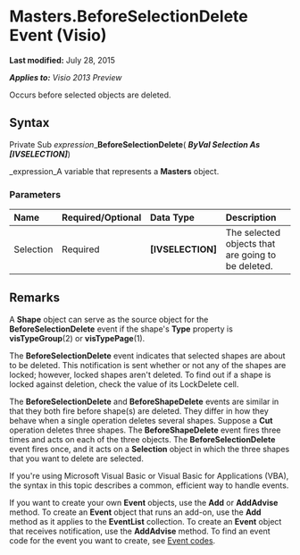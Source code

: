 
# Masters.BeforeSelectionDelete Event (Visio)

 **Last modified:** July 28, 2015

 _**Applies to:** Visio 2013 Preview_

Occurs before selected objects are deleted.


## Syntax

Private Sub  _expression__**BeforeSelectionDelete**( **_ByVal Selection As [IVSELECTION]_**)

 _expression_A variable that represents a  **Masters** object.


### Parameters



|**Name**|**Required/Optional**|**Data Type**|**Description**|
|:-----|:-----|:-----|:-----|
|Selection|Required| **[IVSELECTION]**|The selected objects that are going to be deleted.|

## Remarks

A  **Shape** object can serve as the source object for the **BeforeSelectionDelete** event if the shape's **Type** property is **visTypeGroup**(2) or  **visTypePage**(1).

The  **BeforeSelectionDelete** event indicates that selected shapes are about to be deleted. This notification is sent whether or not any of the shapes are locked; however, locked shapes aren't deleted. To find out if a shape is locked against deletion, check the value of its LockDelete cell.

The  **BeforeSelectionDelete** and **BeforeShapeDelete** events are similar in that they both fire before shape(s) are deleted. They differ in how they behave when a single operation deletes several shapes. Suppose a **Cut** operation deletes three shapes. The **BeforeShapeDelete** event fires three times and acts on each of the three objects. The **BeforeSelectionDelete** event fires once, and it acts on a **Selection** object in which the three shapes that you want to delete are selected.

If you're using Microsoft Visual Basic or Visual Basic for Applications (VBA), the syntax in this topic describes a common, efficient way to handle events.

If you want to create your own  **Event** objects, use the **Add** or **AddAdvise** method. To create an **Event** object that runs an add-on, use the **Add** method as it applies to the **EventList** collection. To create an **Event** object that receives notification, use the **AddAdvise** method. To find an event code for the event you want to create, see [Event codes](de8f5c7a-421d-ebcf-22b6-4310a202ef64.md).


